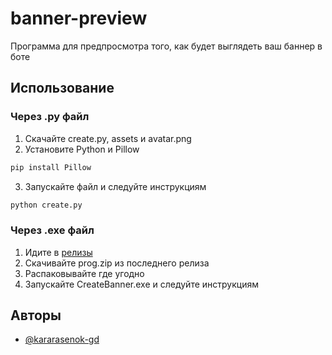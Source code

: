 # banner-preview
Программа для предпросмотра того, как будет выглядеть ваш баннер в боте
## Использование

### Через .py файл
1. Скачайте create.py, assets и avatar.png
2. Установите Python и Pillow
```bash
pip install Pillow
```
3. Запускайте файл и следуйте инструкциям
```bash
python create.py
```

### Через .exe файл
1. Идите в [релизы](https://github.com/amogus666228bot/banner-preview/releases)
2. Скачивайте prog.zip из последнего релиза
3. Распаковывайте где угодно
4. Запускайте CreateBanner.exe и следуйте инструкциям
## Авторы

- [@kararasenok-gd](https://www.github.com/kararasenok-gd)

